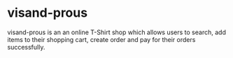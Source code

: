 # visand-prous
visand-prous is an  an online T-Shirt shop which allows users to search, add items to their shopping cart, create order and pay for their orders successfully.
